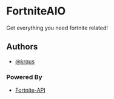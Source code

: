
# FortniteAIO

Get everything you need fortnite related!


## Authors

- [@krqus](https://github.com/krqus)

### Powered By

- [Fortnite-API](https://fortnite-api.com/)
